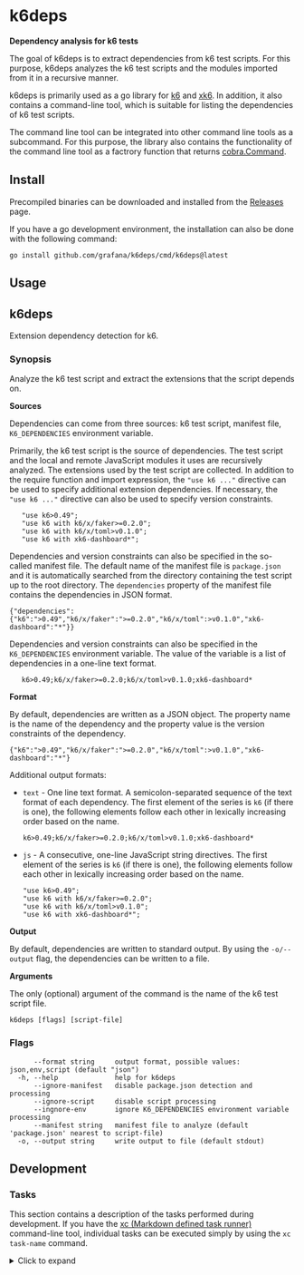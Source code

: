 <!-- The badges are prepared, it is worth displaying them when the repo becomes public.
[![Go Reference](https://pkg.go.dev/badge/github.com/grafana/k6deps.svg)](https://pkg.go.dev/github.com/grafana/k6deps)
[![GitHub Release](https://img.shields.io/github/v/release/grafana/k6deps)](https://github.com/grafana/k6deps/releases/)
[![Go Report Card](https://goreportcard.com/badge/github.com/grafana/k6deps)](https://goreportcard.com/report/github.com/grafana/k6deps)
[![GitHub Actions](https://github.com/grafana/k6deps/actions/workflows/test.yml/badge.svg)](https://github.com/grafana/k6deps/actions/workflows/test.yml)
[![codecov](https://codecov.io/gh/grafana/k6deps/graph/badge.svg?token=PCRNQE9LGQ)](https://codecov.io/gh/grafana/k6deps)
![GitHub Downloads](https://img.shields.io/github/downloads/grafana/k6deps/total)
-->

<h1 name="title">k6deps</h1>

**Dependency analysis for k6 tests**

The goal of k6deps is to extract dependencies from k6 test scripts. For this purpose, k6deps analyzes the k6 test scripts and the modules imported from it in a recursive manner.

k6deps is primarily used as a go library for [k6](https://github.com/grafana/k6) and [xk6](https://github.com/grafana/xk6). In addition, it also contains a command-line tool, which is suitable for listing the dependencies of k6 test scripts.

The command line tool can be integrated into other command line tools as a subcommand. For this purpose, the library also contains the functionality of the command line tool as a factrory function that returns [cobra.Command](https://pkg.go.dev/github.com/spf13/cobra#Command).

## Install

Precompiled binaries can be downloaded and installed from the [Releases](https://github.com/grafana/k6deps/releases) page.

If you have a go development environment, the installation can also be done with the following command:

```
go install github.com/grafana/k6deps/cmd/k6deps@latest
```

## Usage

<!-- #region cli -->
## k6deps

Extension dependency detection for k6.

### Synopsis

Analyze the k6 test script and extract the extensions that the script depends on.

**Sources**

Dependencies can come from three sources: k6 test script, manifest file, `K6_DEPENDENCIES` environment variable.

Primarily, the k6 test script is the source of dependencies. The test script and the local and remote JavaScript modules it uses are recursively analyzed. The extensions used by the test script are collected. In addition to the require function and import expression, the `"use k6 ..."` directive can be used to specify additional extension dependencies. If necessary, the `"use k6 ..."` directive can also be used to specify version constraints.

       "use k6>0.49";
       "use k6 with k6/x/faker>=0.2.0";
       "use k6 with k6/x/toml>v0.1.0";
       "use k6 with xk6-dashboard*";

Dependencies and version constraints can also be specified in the so-called manifest file. The default name of the manifest file is `package.json` and it is automatically searched from the directory containing the test script up to the root directory. The `dependencies` property of the manifest file contains the dependencies in JSON format.

    {"dependencies":{"k6":">0.49","k6/x/faker":">=0.2.0","k6/x/toml":>v0.1.0","xk6-dashboard":"*"}}

Dependencies and version constraints can also be specified in the `K6_DEPENDENCIES` environment variable. The value of the variable is a list of dependencies in a one-line text format.

       k6>0.49;k6/x/faker>=0.2.0;k6/x/toml>v0.1.0;xk6-dashboard*

**Format**

By default, dependencies are written as a JSON object. The property name is the name of the dependency and the property value is the version constraints of the dependency.

    {"k6":">0.49","k6/x/faker":">=0.2.0","k6/x/toml":>v0.1.0","xk6-dashboard":"*"}

Additional output formats:

 * `text` - One line text format. A semicolon-separated sequence of the text format of each dependency. The first element of the series is `k6` (if there is one), the following elements follow each other in lexically increasing order based on the name.

       k6>0.49;k6/x/faker>=0.2.0;k6/x/toml>v0.1.0;xk6-dashboard*

 * `js` - A consecutive, one-line JavaScript string directives. The first element of the series is `k6` (if there is one), the following elements follow each other in lexically increasing order based on the name.

       "use k6>0.49";
       "use k6 with k6/x/faker>=0.2.0";
       "use k6 with k6/x/toml>v0.1.0";
       "use k6 with xk6-dashboard*";

**Output**

By default, dependencies are written to standard output. By using the `-o/--output` flag, the dependencies can be written to a file.

**Arguments**

The only (optional) argument of the command is the name of the k6 test script file.

```
k6deps [flags] [script-file]
```

### Flags

```
      --format string     output format, possible values: json,env,script (default "json")
  -h, --help              help for k6deps
      --ignore-manifest   disable package.json detection and processing
      --ignore-script     disable script processing
      --ingnore-env       ignore K6_DEPENDENCIES environment variable processing
      --manifest string   manifest file to analyze (default 'package.json' nearest to script-file)
  -o, --output string     write output to file (default stdout)
```

<!-- #endregion cli -->

## Development

### Tasks

This section contains a description of the tasks performed during development. If you have the [xc (Markdown defined task runner)](https://github.com/joerdav/xc) command-line tool, individual tasks can be executed simply by using the `xc task-name` command.

<details><summary>Click to expand</summary>

#### readme

Update documentation in README.md.

```
go run ./tools/gendoc README.md
```

#### lint

Run the static analyzer.

```
golangci-lint run
```

#### test

Run the tests.

```
go test -count 1 -race -coverprofile=build/coverage.txt ./...
```

#### coverage

View the test coverage report.

```
go tool cover -html=build/coverage.txt
```

#### build

Build the executable binary.

This is the easiest way to create an executable binary (although the release process uses the goreleaser tool to create release versions).

```
go build -ldflags="-w -s" -o build/k6deps ./cmd/k6deps
```

#### snapshot

Creating an executable binary with a snapshot version.

The goreleaser command-line tool is used during the release process. During development, it is advisable to create binaries with the same tool from time to time.

```
goreleaser build --snapshot --clean --single-target -o build/k6deps
```

#### clean

Delete the build directory.

```
rm -rf build
```

</details>
